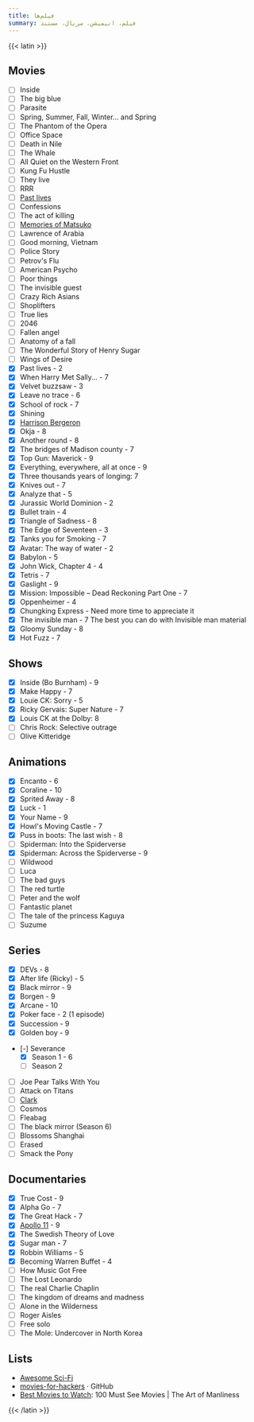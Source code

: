 ```yaml
---
title: فیلم‌ها
summary: فیلم، انیمیشن، سریال، مستند
---
```


{{< latin >}}

## Movies
- [ ] Inside
- [ ] The big blue
- [ ] Parasite
- [ ] Spring, Summer, Fall, Winter... and Spring
- [ ] The Phantom of the Opera
- [ ] Office Space
- [ ] Death in Nile
- [ ] The Whale
- [ ] All Quiet on the Western Front
- [ ] Kung Fu Hustle
- [ ] They live
- [ ] RRR
- [ ] [Past lives](https://www.youtube.com/watch?v=kA244xewjcI)
- [ ] Confessions
- [ ] The act of killing
- [ ] [Memories of Matsuko](https://en.m.wikipedia.org/wiki/Memories_of_Matsuko)
- [ ] Lawrence of Arabia
- [ ] Good morning, Vietnam
- [ ] Police Story
- [ ] Petrov's Flu
- [ ] American Psycho
- [ ] Poor things
- [ ] The invisible guest
- [ ] Crazy Rich Asians
- [ ] Shoplifters
- [ ] True lies
- [ ] 2046
- [ ] Fallen angel
- [ ] Anatomy of a fall
- [ ] The Wonderful Story of Henry Sugar
- [ ] Wings of Desire
- [X] Past lives - 2
- [X] When Harry Met Sally... - 7
- [X] Velvet buzzsaw - 3
- [X] Leave no trace - 6
- [X] School of rock - 7
- [X] Shining
- [X] [Harrison Bergeron](https://vimeo.com/325695626)
- [X] Okja - 8
- [X] Another round - 8
- [X] The bridges of Madison county - 7
- [X] Top Gun: Maverick - 9
- [X] Everything, everywhere, all at once - 9
- [X] Three thousands years of longing: 7
- [X] Knives out - 7
- [X] Analyze that - 5
- [X] Jurassic World Dominion - 2
- [X] Bullet train - 4
- [X] Triangle of Sadness - 8
- [X] The Edge of Seventeen - 3
- [X] Tanks you for Smoking - 7
- [X] Avatar: The way of water - 2
- [X] Babylon - 5
- [X] John Wick, Chapter 4 - 4
- [X] Tetris - 7
- [X] Gaslight - 9
- [X] Mission: Impossible – Dead Reckoning Part One - 7
- [X] Oppenheimer - 4
- [X] Chungking Express - Need more time to appreciate it
- [X] The invisible man - 7 The best you can do with Invisible man material
- [X] Gloomy Sunday - 8
- [X] Hot Fuzz - 7

## Shows
- [X] Inside (Bo Burnham) - 9
- [X] Make Happy - 7
- [X] Louie CK: Sorry - 5
- [X] Ricky Gervais: Super Nature - 7
- [X] Louis CK at the Dolby: 8
- [ ] Chris Rock: Selective outrage
- [ ] Olive Kitteridge

## Animations
- [X] Encanto - 6
- [X] Coraline - 10
- [X] Sprited Away - 8
- [X] Luck - 1
- [X] Your Name - 9
- [X] Howl's Moving Castle - 7
- [X] Puss in boots: The last wish - 8
- [ ] Spiderman: Into the Spiderverse
- [X] Spiderman: Across the Spiderverse - 9
- [ ] Wildwood
- [ ] Luca
- [ ] The bad guys
- [ ] The red turtle
- [ ] Peter and the wolf
- [ ] Fantastic planet
- [ ] The tale of the princess Kaguya
- [ ] Suzume

## Series

- [X] DEVs - 8
- [X] After life (Ricky) - 5
- [X] Black mirror - 9
- [X] Borgen - 9
- [X] Arcane - 10
- [X] Poker face - 2 (1 episode)
- [X] Succession - 9
- [X] Golden boy - 9
- [-] Severance
    - [X] Season 1 - 6
    - [ ] Season 2
- [ ] Joe Pear Talks With You
- [ ] Attack on Titans
- [ ] [Clark](https://www.imdb.com/title/tt12304420/)
- [ ] Cosmos
- [ ] Fleabag
- [ ] The black mirror (Season 6)
- [ ] Blossoms Shanghai
- [ ] Erased
- [ ] Smack the Pony

## Documentaries

- [X] True Cost - 9
- [X] Alpha Go - 7
- [X] The Great Hack - 7
- [X] [Apollo 11](https://www.youtube.com/watch?v=3Co8Z8BQgWc) - 9
- [X] The Swedish Theory of Love
- [X] Sugar man - 7
- [X] Robbin Williams - 5
- [X] Becoming Warren Buffet - 4
- [ ] How Music Got Free
- [ ] The Lost Leonardo
- [ ] The real Charlie Chaplin
- [ ] The kingdom of dreams and madness
- [ ] Alone in the Wilderness
- [ ] Roger Aisles
- [ ] Free solo
- [ ] The Mole: Undercover in North Korea

## Lists

- [Awesome Sci-Fi](https://github.com/sindresorhus/awesome-scifi)
- [movies-for-hackers](https://github.com/k4m4/movies-for-hackers/blob/master/readme.md) · GitHub
- [Best Movies to Watch](https://www.artofmanliness.com/articles/100-must-see-movies/): 100 Must See Movies | The Art of Manliness

{{< /latin >}}
